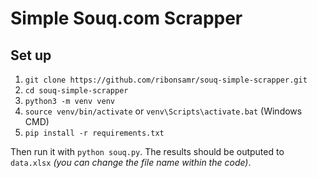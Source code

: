 # Simple Souq.com Scrapper

## Set up

1. `git clone https://github.com/ribonsamr/souq-simple-scrapper.git`
2. `cd souq-simple-scrapper`
3. `python3 -m venv venv`
4. `source venv/bin/activate` or `venv\Scripts\activate.bat` (Windows CMD)
5. `pip install -r requirements.txt`

Then run it with `python souq.py`. The results should be outputed to `data.xlsx` *(you can change the file name within the code)*.
